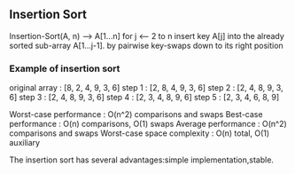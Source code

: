 ## Insertion Sort

Insertion-Sort(A, n) --> A[1...n]
for j <-- 2 to n
    insert key A[j] into the already sorted sub-array A[1...j-1].
    by pairwise key-swaps down to its right position

### Example of insertion sort

original array :  [8, 2, 4, 9, 3, 6] 
step 1 : [2, 8, 4, 9, 3, 6] 
step 2 : [2, 4, 8, 9, 3, 6] 
step 3 : [2, 4, 8, 9, 3, 6] 
step 4 : [2, 3, 4, 8, 9, 6]
step 5 : [2, 3, 4, 6, 8, 9]

Worst-case performance : O(n^2) comparisons and swaps
Best-case performance : O(n) comparisons, O(1) swaps
Average performance : O(n^2) comparisons and swaps
Worst-case space complexity : O(n) total, O(1) auxiliary

The insertion sort has several advantages:simple implementation,stable.

